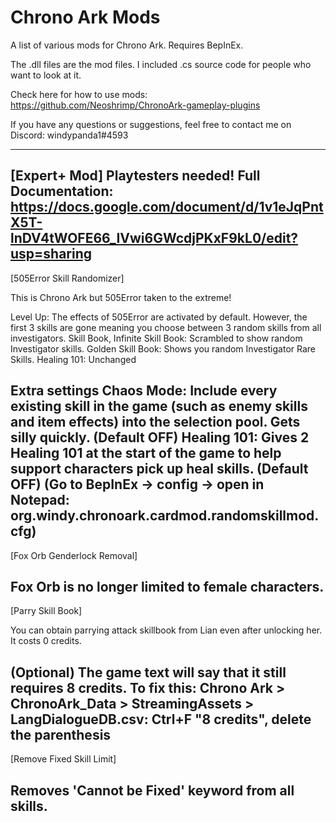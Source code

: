# Chrono Ark Mods

A list of various mods for Chrono Ark. Requires BepInEx.

The .dll files are the mod files. I included .cs source code for people who want to look at it. 

Check here for how to use mods: https://github.com/Neoshrimp/ChronoArk-gameplay-plugins

If you have any questions or suggestions, feel free to contact me on Discord: windypanda1#4593

---
[Expert+ Mod]
Playtesters needed!
Full Documentation:
https://docs.google.com/document/d/1v1eJqPntX5T-lnDV4tWOFE66_IVwi6GWcdjPKxF9kL0/edit?usp=sharing
---
[505Error Skill Randomizer]

This is Chrono Ark but 505Error taken to the extreme!

Level Up: The effects of 505Error are activated by default. However, the first 3 skills are gone meaning you choose between 3 random skills from all investigators.
Skill Book, Infinite Skill Book: Scrambled to show random Investigator skills. 
Golden Skill Book: Shows you random Investigator Rare Skills.
Healing 101: Unchanged

Extra settings
Chaos Mode: Include every existing skill in the game (such as enemy skills and item effects) into the selection pool. Gets silly quickly. (Default OFF)
Healing 101: Gives 2 Healing 101 at the start of the game to help support characters pick up heal skills. (Default OFF) 
(Go to BepInEx -> config -> open in Notepad: org.windy.chronoark.cardmod.randomskillmod.cfg)
---
[Fox Orb Genderlock Removal]

Fox Orb is no longer limited to female characters.
---
[Parry Skill Book]

You can obtain parrying attack skillbook from Lian even after unlocking her. It costs 0 credits. 

(Optional) The game text will say that it still requires 8 credits. To fix this: Chrono Ark > ChronoArk_Data > StreamingAssets > LangDialogueDB.csv: Ctrl+F "8 credits", delete the parenthesis
---
[Remove Fixed Skill Limit]

Removes 'Cannot be Fixed' keyword from all skills.
---

